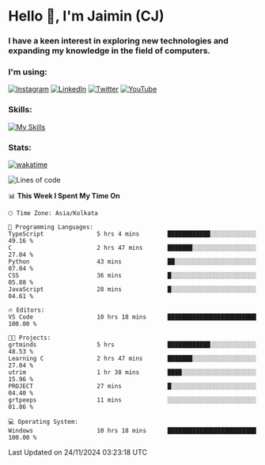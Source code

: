 <h1>Hello 👋, I'm Jaimin (CJ)</h1>
<h3>I have a keen interest in exploring new technologies and expanding my knowledge in the field of computers.</h3>

<h3 align="left"> I'm using: </h3>

[![Instagram](https://img.shields.io/badge/Instagram-%23E4405F.svg?style=for-the-badge&logo=Instagram&logoColor=white)](https://instagram.com/jaimin_chovatia) [![LinkedIn](https://img.shields.io/badge/linkedin-%230077B5.svg?style=for-the-badge&logo=linkedin&logoColor=white)](https://www.linkedin.com/in/jaimin-chovatia-691b8b29a) [![Twitter](https://img.shields.io/badge/Twitter-%231DA1F2.svg?style=for-the-badge&logo=Twitter&logoColor=white)](https://twitter.com/jaimin_chovatia) [![YouTube](https://img.shields.io/badge/YouTube-%23FF0000.svg?style=for-the-badge&logo=YouTube&logoColor=white)](https://youtube.com/@cjcreations5172) 

**<h3 align="left">Skills:</h3>**

[![My Skills](https://skillicons.dev/icons?i=ts,js,java,py,react,nextjs,nodejs,postgres,mongodb,git)](https://skillicons.dev)

<!---
 **<h3 align="left">🏆 Achievements:</h3>**
 [![An image of @jaimin25's Holopin badges, which is a link to view their full Holopin profile](https://holopin.me/jaimin25)](https://holopin.io/@jaimin25)
-->

**<h3 align="left">Stats:</h3>**

[![wakatime](https://wakatime.com/badge/user/b2a7cf30-099b-4a62-be11-c3b7dc700323.svg)](https://wakatime.com/@b2a7cf30-099b-4a62-be11-c3b7dc700323)

<!--START_SECTION:waka-->
![Lines of code](https://img.shields.io/badge/From%20Hello%20World%20I%27ve%20Written-976.6%20thousand%20lines%20of%20code-blue)

📊 **This Week I Spent My Time On** 

```text
🕑︎ Time Zone: Asia/Kolkata

💬 Programming Languages: 
TypeScript               5 hrs 4 mins        ████████████░░░░░░░░░░░░░   49.16 % 
C                        2 hrs 47 mins       ███████░░░░░░░░░░░░░░░░░░   27.04 % 
Python                   43 mins             ██░░░░░░░░░░░░░░░░░░░░░░░   07.04 % 
CSS                      36 mins             █░░░░░░░░░░░░░░░░░░░░░░░░   05.88 % 
JavaScript               28 mins             █░░░░░░░░░░░░░░░░░░░░░░░░   04.61 % 

🔥 Editors: 
VS Code                  10 hrs 18 mins      █████████████████████████   100.00 % 

🐱‍💻 Projects: 
grtminds                 5 hrs               ████████████░░░░░░░░░░░░░   48.53 % 
Learning C               2 hrs 47 mins       ███████░░░░░░░░░░░░░░░░░░   27.04 % 
utrim                    1 hr 38 mins        ████░░░░░░░░░░░░░░░░░░░░░   15.96 % 
PROJECT                  27 mins             █░░░░░░░░░░░░░░░░░░░░░░░░   04.40 % 
grtpeeps                 11 mins             ░░░░░░░░░░░░░░░░░░░░░░░░░   01.86 % 

💻 Operating System: 
Windows                  10 hrs 18 mins      █████████████████████████   100.00 % 
```


 Last Updated on 24/11/2024 03:23:18 UTC
<!--END_SECTION:waka-->
